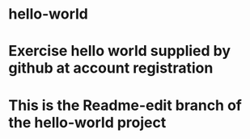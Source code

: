 # hello-world
# Exercise hello world supplied by github at account registration
# This is the Readme-edit branch of the hello-world project
